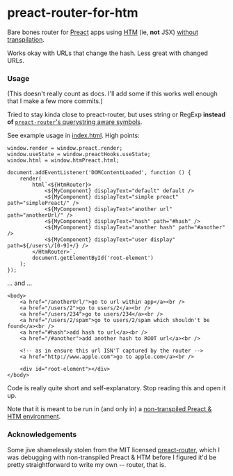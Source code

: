 # preact-router-for-htm

Bare bones router for [Preact](https://preactjs.com) apps using [HTM](https://github.com/developit/htm) (ie, **not** JSX) [without transpilation](https://myfreakinname.blogspot.com/search/label/preact).

Works okay with URLs that change the hash. Less great with changed URLs.

### Usage

(This doesn't really count as docs. I'll add some if this works well enough that I make a few more commits.)

Tried to stay kinda close to preact-router, but uses string or RegExp **instead of** [`preact-router`'s querystring aware symbols](https://github.com/preactjs/preact-router#handling-urls). 

See example usage in [index.html](https://github.com/ruffin--/preact-router-for-htm/blob/main/index.html). High points:

```
window.render = window.preact.render;
window.useState = window.preactHooks.useState;
window.html = window.htmPreact.html;

document.addEventListener('DOMContentLoaded', function () {
    render(
        html`<${HtmRouter}>
            <${MyComponent} displayText="default" default />
            <${MyComponent} displayText="simple preact" path="simplePreact/" />
            <${MyComponent} displayText="another url" path="anotherUrl/" />
            <${MyComponent} displayText="hash" path="#hash" />
            <${MyComponent} displayText="another hash" path="#another" />
            <${MyComponent} displayText="user display" path=${/users\/[0-9]+/} />
        </HtmRouter>`,
        document.getElementById('root-element')
    );
});
```

... and ...

```
<body>
    <a href="/anotherUrl/">go to url within app</a><br />
    <a href="/users/2">go to users/2</a><br />
    <a href="/users/234">go to users/234</a><br />
    <a href="/users/2/spam">go to users/2/spam which shouldn't be found</a><br />
    <a href="#hash">add hash to url</a><br />
    <a href="/#another">add another hash to ROOT url</a><br />

    <!-- as in ensure this url ISN'T captured by the router -->
    <a href="http://www.apple.com">go to apple.com</a><br />

    <div id="root-element"></div>
</body>
```

Code is really quite short and self-explanatory. Stop reading this and open it up.

Note that it is meant to be run in (and only in) a [non-transpiled Preact & HTM environment](https://myfreakinname.blogspot.com/search/label/preact).

### Acknowledgements

Some jive shamelessly stolen from the MIT licensed [preact-router](https://github.com/preactjs/preact-router), which I was debugging with non-transpiled Preact & HTM before I figured it'd be pretty straightforward to write my own -- router, that is.
```
